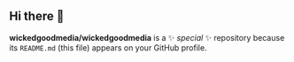 ## Hi there 👋


**wickedgoodmedia/wickedgoodmedia** is a ✨ _special_ ✨ repository because its `README.md` (this file) appears on your GitHub profile.


